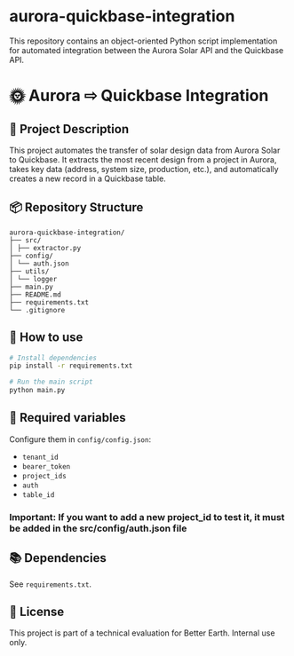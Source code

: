 # aurora-quickbase-integration
This repository contains an object-oriented Python script implementation for automated integration between the Aurora Solar API and the Quickbase API.

# 🌞 Aurora ⇨ Quickbase Integration

## 📘 Project Description
This project automates the transfer of solar design data from Aurora Solar to Quickbase.
It extracts the most recent design from a project in Aurora, takes key data (address, system size, production, etc.),
and automatically creates a new record in a Quickbase table.

## 📦 Repository Structure
```
aurora-quickbase-integration/
├── src/
│ ├── extractor.py
├── config/
│ └── auth.json
├── utils/
│ └── logger
├── main.py
├── README.md
├── requirements.txt
└── .gitignore
```

## 🚀 How to use
```bash
# Install dependencies
pip install -r requirements.txt

# Run the main script
python main.py
```

## 🔑 Required variables
Configure them in `config/config.json`:
- `tenant_id`
- `bearer_token`
- `project_ids`
- `auth`
- `table_id`

### Important: If you want to add a new project_id to test it, it must be added in the src/config/auth.json file 

## 📚 Dependencies
See `requirements.txt`.

## 📄 License
This project is part of a technical evaluation for Better Earth. Internal use only.
